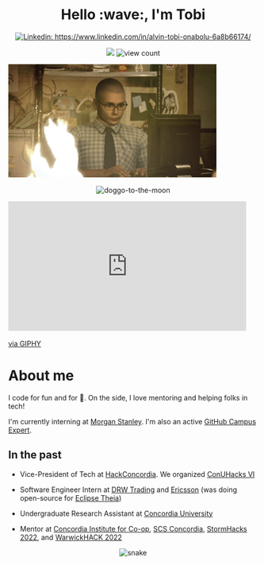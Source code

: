 <h1 align="center"> Hello :wave:, I'm Tobi </h1>

<p align="center">
<a href="https://www.linkedin.com/in/alvin-tobi-onabolu-6a8b66174/"><img src="https://img.shields.io/badge/-Tobi_Onabolu-%230077B5.svg?&style=flat&logo=linkedin&logoColor=white" alt="Linkedin: https://www.linkedin.com/in/alvin-tobi-onabolu-6a8b66174/"></a>
</p>
<p align="center">
<img src="https://img.shields.io/badge/Vim-Lover-brightgreen?&logo=Vim">
<img src="https://komarev.com/ghpvc/?username=TobiOnabolu&color=blue" alt="view count" />
</p>

![](https://github.com/TobiOnabolu/TobiOnabolu/blob/main/giphy.gif)


<p align="center">
<img src="https://giphy.com/embed/7J4P7cUur2DlErijp3" alt="doggo-to-the-moon">
</p>

<iframe src="https://giphy.com/embed/7J4P7cUur2DlErijp3" width="480" height="261" frameBorder="0" class="giphy-embed" allowFullScreen></iframe><p><a href="https://giphy.com/gifs/manny-manny404-mannynotfound-7J4P7cUur2DlErijp3">via GIPHY</a></p>

# About me

I code for fun and for 🍕. On the side, I love mentoring and helping folks in tech!

I'm currently interning at [Morgan Stanley](https://www.morganstanley.com).
I'm also an active [GitHub Campus Expert](https://githubcampus.expert/DukeNgn).

## In the past
- Vice-President of Tech at [HackConcordia](https://hackconcordia.io). We organized [ConUHacks VI](https://2022.conuhacks.io)

- Software Engineer Intern at [DRW Trading](https://drw.com) and [Ericsson](https://www.ericsson.com) (was doing open-source for [Eclipse Theia](https://github.com/eclipse-theia/theia))


- Undergraduate Research Assistant at [Concordia University](https://www.concordia.ca/)


- Mentor at [Concordia Institute for Co-op](https://www.concordia.ca/academics/co-op.html), [SCS Concordia](https://scsconcordia.com/), [StormHacks 2022](https://stormhacks.com), and [WarwickHACK 2022](https://hack.warwick.tech)


<p align="center">
  <img src="https://github.com/DukeNgn/DukeNgn/raw/output/github-contribution-grid-snake.svg" alt="snake"></center>
</p>
